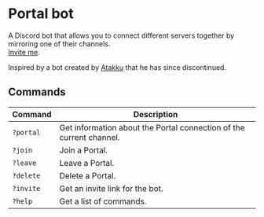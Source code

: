 # Portal bot  
A Discord bot that allows you to connect different servers together by mirroring one of their channels.  
[Invite me](https://discord.com/api/oauth2/authorize?client_id=1057817052917805208&permissions=275415170113&scope=bot).  
  
Inspired by a bot created by [Atakku](https://github.com/Atakku) that he has since discontinued.  
  
## Commands
Command | Description
--- | ---
`?portal` | Get information about the Portal connection of the current channel.  
`?join` | Join a Portal.  
`?leave` | Leave a Portal.  
`?delete` | Delete a Portal.  
`?invite` | Get an invite link for the bot.  
`?help` | Get a list of commands.  
